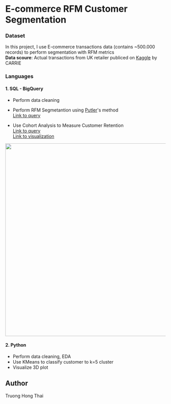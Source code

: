 
# E-commerce RFM Customer Segmentation

### Dataset  
In this project, I use E-commerce transactions data (contains ~500.000 records) to perform segmentation with RFM metrics  
**Data scoure**: Actual transactions from UK retailer publiced on [Kaggle](https://www.kaggle.com/datasets/carrie1/ecommerce-data) by CARRIE

### Languages  
#### 1. SQL - BigQuery
- Perform data cleaning
- Perform RFM Segmetantion using [Putler](https://www.putler.com/rfm-analysis/)'s method  
[Link to query](https://console.cloud.google.com/bigquery?sq=931914805278:033d9213c35e4ae7aaa4a9d74c964924)  

- Use Cohort Analysis to Measure Customer Retention  
[Link to query](https://console.cloud.google.com/bigquery?sq=931914805278:9812ce884216404d9a0593b9bf7dce3c)  
[Link to visualization](https://public.tableau.com/views/CohortAnalysis-RetentionRate/CohortAnalysis?:language=en-US&:display_count=n&:origin=viz_share_link)

<img src="https://user-images.githubusercontent.com/55086588/191474061-2a5c83c7-ba2c-43cf-97ae-ca8b337ab12a.png" width="1072" height="603">

#### 2. Python
- Perform data cleaning, EDA
- Use KMeans to classify customer to k=5 cluster
- Visualize 3D plot

## Author

Truong Hong Thai

